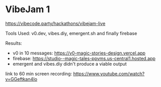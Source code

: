 # VibeJam 1
https://vibecode.party/hackathons/vibejam-live

Tools Used: v0.dev, vibes.diy, emergent.sh and finally firebase

Results:

* v0 in 10 messages: https://v0-magic-stories-design.vercel.app
* firebase: https://studio--magic-tales-ppvms.us-central1.hosted.app
* emergent and vibes.diy didn't produce a viable output

link to 60 min screen recording: https://www.youtube.com/watch?v=GGeftkan4Io
